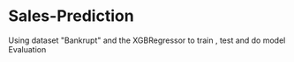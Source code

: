 # Sales-Prediction
Using dataset "Bankrupt" and the XGBRegressor to train , test and do model Evaluation
